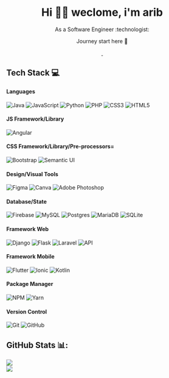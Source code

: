 <h1 align="center"> Hi 👋🏻 weclome, i'm arib </br> 
</h1>
<p align="center">As a Software Engineer :technologist:</p>
<p align="center">Journey start here 🚀</p>
<p align="center">

  <a href="https://linkedin.com/in/sholamul-arib-a96737169" target="_blank">
    <img alt="" src="https://img.shields.io/badge/LinkedIn-000?logo=linkedin&logoColor=0A66C2&style=for-the-badge" style="vertical-align:center" />
  </a>
  <a href="https://instagram.com/arib_sh" target="_blank">
    <img alt="" src="https://img.shields.io/badge/Instagram-000?style=for-the-badge&logo=Instagram&logoColor=E4405F" style="vertical-align:center" />
  </a>

</p>


## Tech Stack 💻
#### Languages
![Java](https://img.shields.io/badge/-Java-000?style=for-the-badge&logo=java)
![JavaScript](https://img.shields.io/badge/-JavaScript-000?style=for-the-badge&logo=javascript)
![Python](https://img.shields.io/badge/python-000?style=for-the-badge&logo=python&logoColor=white)
![PHP](https://img.shields.io/badge/php-000.svg?style=for-the-badge&logo=php&logoColor=white)
![CSS3](https://img.shields.io/badge/-CSS3-000?style=for-the-badge&logo=css3)
![HTML5](https://img.shields.io/badge/-HTML5-000?style=for-the-badge&logo=html5)

#### JS Framework/Library
![Angular](https://img.shields.io/badge/-AngularJS-000?style=for-the-badge&logo=angular)

#### CSS Framework/Library/Pre-processors=
![Bootstrap](https://img.shields.io/badge/-Bootstrap-000?style=for-the-badge&logo=bootstrap)
![Semantic UI](https://img.shields.io/badge/Semantic%20UI-000.svg?style=for-the-badge&logo=SemanticUIReact&logoColor=white)

#### Design/Visual Tools
![Figma](https://img.shields.io/badge/-Figma-000?style=for-the-badge&logo=figma)
![Canva](https://img.shields.io/badge/-Canva-000?style=for-the-badge&logo=canva)
![Adobe Photoshop](https://img.shields.io/badge/adobephotoshop-000.svg?style=for-the-badge&logo=adobephotoshop&logoColor=white)

#### Database/State
![Firebase](https://img.shields.io/badge/-Firebase-000?style=for-the-badge&logo=firebase)
![MySQL](https://img.shields.io/badge/mysql-000.svg?style=for-the-badge&logo=mysql&logoColor=white) 
![Postgres](https://img.shields.io/badge/postgres-000.svg?style=for-the-badge&logo=postgresql&logoColor=white) 
![MariaDB](https://img.shields.io/badge/MariaDB-000?style=for-the-badge&logo=mariadb&logoColor=white) 
![SQLite](https://img.shields.io/badge/sqlite-000.svg?style=for-the-badge&logo=sqlite&logoColor=white) 

#### Framework Web
![Django](https://img.shields.io/badge/django-000.svg?style=for-the-badge&logo=django&logoColor=white) 
![Flask](https://img.shields.io/badge/flask-000.svg?style=for-the-badge&logo=flask&logoColor=white)
![Laravel](https://img.shields.io/badge/laravel-000.svg?style=for-the-badge&logo=laravel&logoColor=white) 
![API](https://img.shields.io/badge/-API-000?style=for-the-badge&logo=fastapi)

#### Framework Mobile
![Flutter](https://img.shields.io/badge/Flutter-000.svg?style=for-the-badge&logo=Flutter&logoColor=white) 
![Ionic](https://img.shields.io/badge/Ionic-000.svg?style=for-the-badge&logo=Ionic&logoColor=white)
![Kotlin](https://img.shields.io/badge/kotlin-000.svg?style=for-the-badge&logo=kotlin&logoColor=white)


#### Package Manager
![NPM](https://img.shields.io/badge/-NPM-000?style=for-the-badge&logo=npm)
![Yarn](https://img.shields.io/badge/-yarn-000?style=for-the-badge&logo=yarn)

#### Version Control
![Git](https://img.shields.io/badge/-Git-000?style=for-the-badge&logo=git)
![GitHub](https://img.shields.io/badge/-GitHub-000?style=for-the-badge&logo=github)

## GitHub Stats 📊:

![](https://github-readme-stats.vercel.app/api?username=ingGhost&theme=dark&hide_border=true&include_all_commits=false&count_private=false)<br/>
![](https://github-readme-streak-stats.herokuapp.com/?user=ingGhost&theme=dark&hide_border=true)<br/>